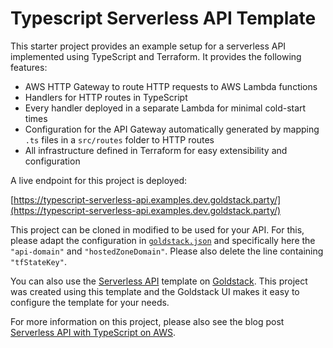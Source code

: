 # Typescript Serverless API Template

This starter project provides an example setup for a serverless API implemented using TypeScript and Terraform. It provides the following features:

- AWS HTTP Gateway to route HTTP requests to AWS Lambda functions
- Handlers for HTTP routes in TypeScript
- Every handler deployed in a separate Lambda for minimal cold-start times
- Configuration for the API Gateway automatically generated by mapping `.ts` files in a `src/routes` folder to HTTP routes
- All infrastructure defined in Terraform for easy extensibility and configuration

A live endpoint for this project is deployed:

[https://typescript-serverless-api.examples.dev.goldstack.party/](https://typescript-serverless-api.examples.dev.goldstack.party/)

This project can be cloned in modified to be used for your API. For this, please adapt the configuration in [`goldstack.json`](https://github.com/mxro/typescript-serverless-api/blob/master/packages/lambda-api/goldstack.json) and specifically here the `"api-domain"` and `"hostedZoneDomain"`. Please also delete the line containing `"tfStateKey"`.

You can also use the [Serverless API](https://goldstack.party/templates/lambda-api) template on [Goldstack](https://goldstack.party). This project was created using this template and the Goldstack UI makes it easy to configure the template for your needs.

For more information on this project, please also see the blog post [Serverless API with TypeScript on AWS](https://maxrohde.com/2022/01/04/serverless-api-with-typescript-on-aws/).

